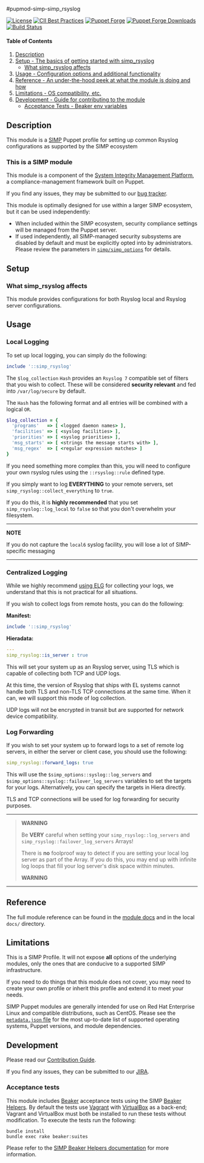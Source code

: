 #pupmod-simp-simp_rsyslog

[![License](https://img.shields.io/:license-apache-blue.svg)](http://www.apache.org/licenses/LICENSE-2.0.html)
[![CII Best Practices](https://bestpractices.coreinfrastructure.org/projects/73/badge)](https://bestpractices.coreinfrastructure.org/projects/73)
[![Puppet Forge](https://img.shields.io/puppetforge/v/simp/simp_rsyslog.svg)](https://forge.puppetlabs.com/simp/simp_rsyslog)
[![Puppet Forge Downloads](https://img.shields.io/puppetforge/dt/simp/simp_rsyslog.svg)](https://forge.puppetlabs.com/simp/simp_rsyslog)
[![Build Status](https://travis-ci.org/simp/pupmod-simp-simp_rsyslog.svg)](https://travis-ci.org/simp/pupmod-simp-simp_rsyslog)

#### Table of Contents

1. [Description](#description)
2. [Setup - The basics of getting started with simp_rsyslog](#setup)
    * [What simp_rsyslog affects](#what-simp_rsyslog-affects)
3. [Usage - Configuration options and additional functionality](#usage)
4. [Reference - An under-the-hood peek at what the module is doing and how](#reference)
5. [Limitations - OS compatibility, etc.](#limitations)
6. [Development - Guide for contributing to the module](#development)
    * [Acceptance Tests - Beaker env variables](#acceptance-tests)

## Description

This module is a [SIMP](https://simp-project.com) Puppet profile for setting up
common Rsyslog configurations as supported by the SIMP ecosystem

### This is a SIMP module

This module is a component of the [System Integrity Management Platform](https://simp-project.com),
a compliance-management framework built on Puppet.

If you find any issues, they may be submitted to our
[bug tracker](https://simp-project.atlassian.net/).

This module is optimally designed for use within a larger SIMP ecosystem, but
it can be used independently:

 * When included within the SIMP ecosystem, security compliance settings will
   be managed from the Puppet server.
 * If used independently, all SIMP-managed security subsystems are disabled by
   default and must be explicitly opted into by administrators.  Please review
   the parameters in
   [`simp/simp_options`](https://github.com/simp/pupmod-simp-simp_options) for
   details.

## Setup

### What simp_rsyslog affects

This module provides configurations for both Rsyslog local and Rsyslog server
configurations.

## Usage

### Local Logging

To set up local logging, you can simply do the following:

```ruby
include '::simp_rsyslog'
```

The `$log_collection` `Hash` provides an `Rsyslog 7` compatible set of
filters that you wish to collect. These will be considered **security
relevant** and fed into `/var/log/secure` by default.

The `Hash` has the following format and all entries will be combined with a
logical `OR`.

```ruby
$log_collection = {
  'programs'   => [ <logged daemon names> ],
  'facilities' => [ <syslog facilities> ],
  'priorities' => [ <syslog priorities> ],
  'msg_starts' => [ <strings the message starts with> ],
  'msg_regex'  => [ <regular expression matches> ]
}
```

If you need something more complex than this, you will need to configure your
own rsyslog rules using the `::rsyslog::rule` defined type.

If you simply want to log **EVERYTHING** to your remote servers, set
`simp_rsyslog::collect_everything` to `true`.

If you do this, it is **highly recommended** that you set
`simp_rsyslog::log_local` to `false` so that you don't overwhelm your
filesystem.

---------------------------------------------------------------------------

 **NOTE**

 If you do not capture the `local6` syslog facility, you will lose a lot of
 SIMP-specific messaging

---------------------------------------------------------------------------

### Centralized Logging

While we highly recommend [using ELG](https://simp.readthedocs.io/en/master/user_guide/HOWTO/Central_Log_Collection/Logstash.html) for collecting your logs, we understand that this
is not practical for all situations.

If you wish to collect logs from remote hosts, you can do the following:

**Manifest:**

```ruby
include '::simp_rsyslog'
```

**Hieradata:**

```yaml
---
simp_rsyslog::is_server : true
```

This will set your system up as an Rsyslog server, using TLS which is capable
of collecting both TCP and UDP logs.

At this time, the version of Rsyslog that ships with EL systems cannot handle
both TLS and non-TLS TCP connections at the same time. When it can, we will
support this mode of log collection.

UDP logs will not be encrypted in transit but are supported for network device
compatibility.

### Log Forwarding

If you wish to set your system up to forward logs to a set of remote log
servers, in either the server or client case, you should use the following:

```yaml
simp_rsyslog::forward_logs: true
```
This will use the `$simp_options::syslog::log_servers` and
`$simp_options::syslog::failover_log_servers` variables to set the targets for
your logs. Alternatively, you can specify the targets in Hiera directly.

TLS and TCP connections will be used for log forwarding for security purposes.

------------------------------------------------------------------------

> **WARNING**
>
> Be **VERY** careful when setting your ``simp_rsyslog::log_servers`` and
> ``simp_rsyslog::failover_log_servers`` Arrays!
>
> There is **no** foolproof way to detect if you are setting your local log
> server as part of the Array. If you do this, you may end up with infinite log
> loops that fill your log server's disk space within minutes.
>
> **WARNING**

------------------------------------------------------------------------

## Reference

The full module reference can be found in the
[module docs](https://simp.github.io/pupmod-simp-simp_rsyslog) and in the local
`docs/` directory.

## Limitations

This is a SIMP Profile. It will not expose **all** options of the underlying
modules, only the ones that are conducive to a supported SIMP infrastructure.

If you need to do things that this module does not cover, you may need to
create your own profile or inherit this profile and extend it to meet your
needs.

SIMP Puppet modules are generally intended for use on Red Hat Enterprise Linux
and compatible distributions, such as CentOS. Please see the
[`metadata.json` file](./metadata.json) for the most up-to-date list of
supported operating systems, Puppet versions, and module dependencies.

## Development

Please read our [Contribution Guide](http://simp.readthedocs.io/en/master/contributors_guide/index.html).

If you find any issues, they can be submitted to our
[JIRA](https://simp-project.atlassian.net).

### Acceptance tests

This module includes [Beaker](https://github.com/puppetlabs/beaker) acceptance
tests using the SIMP [Beaker Helpers](https://github.com/simp/rubygem-simp-beaker-helpers).
By default the tests use [Vagrant](https://www.vagrantup.com/) with
[VirtualBox](https://www.virtualbox.org) as a back-end; Vagrant and VirtualBox
must both be installed to run these tests without modification. To execute the
tests run the following:

```shell
bundle install
bundle exec rake beaker:suites
```

Please refer to the [SIMP Beaker Helpers documentation](https://github.com/simp/rubygem-simp-beaker-helpers/blob/master/README.md)
for more information.
